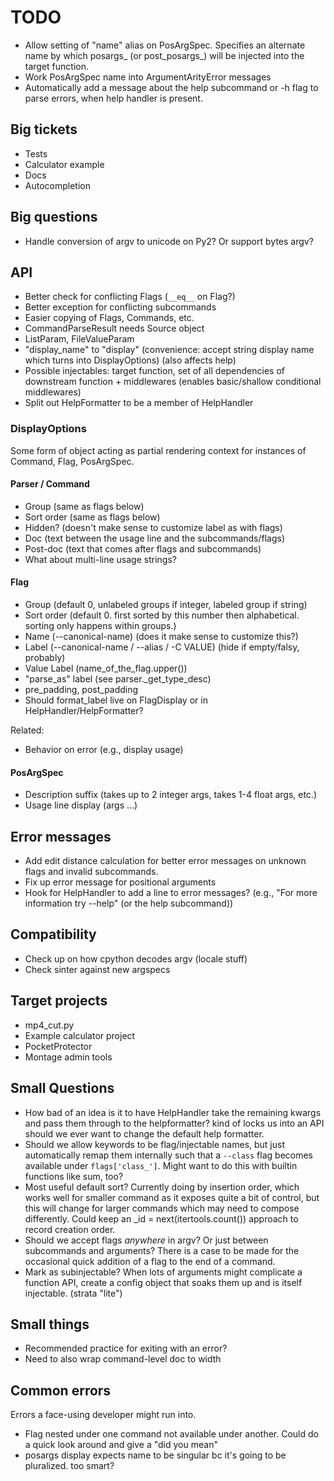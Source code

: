 # TODO

* Allow setting of "name" alias on PosArgSpec. Specifies an alternate
  name by which posargs_ (or post_posargs_) will be injected into the
  target function.
* Work PosArgSpec name into ArgumentArityError messages
* Automatically add a message about the help subcommand or -h flag to
  parse errors, when help handler is present.

## Big tickets

* Tests
* Calculator example
* Docs
* Autocompletion

## Big questions

* Handle conversion of argv to unicode on Py2? Or support bytes argv?

## API

* Better check for conflicting Flags (`__eq__` on Flag?)
* Better exception for conflicting subcommands
* Easier copying of Flags, Commands, etc.
* CommandParseResult needs Source object
* ListParam, FileValueParam
* "display_name" to "display" (convenience: accept string display name
  which turns into DisplayOptions) (also affects help)
* Possible injectables: target function, set of all dependencies of
  downstream function + middlewares (enables basic/shallow conditional
  middlewares)
* Split out HelpFormatter to be a member of HelpHandler

### DisplayOptions

Some form of object acting as partial rendering context for instances
of Command, Flag, PosArgSpec.

#### Parser / Command

* Group (same as flags below)
* Sort order (same as flags below)
* Hidden? (doesn't make sense to customize label as with flags)
* Doc (text between the usage line and the subcommands/flags)
* Post-doc (text that comes after flags and subcommands)
* What about multi-line usage strings?

#### Flag

* Group (default 0, unlabeled groups if integer, labeled group if string)
* Sort order (default 0. first sorted by this number then
  alphabetical. sorting only happens within groups.)
* Name (--canonical-name) (does it make sense to customize this?)
* Label (--canonical-name / --alias / -C VALUE) (hide if empty/falsy, probably)
* Value Label (name_of_the_flag.upper())
* "parse_as" label (see parser._get_type_desc)
* pre_padding, post_padding
* Should format_label live on FlagDisplay or in HelpHandler/HelpFormatter?

Related:

* Behavior on error (e.g., display usage)

#### PosArgSpec

* Description suffix (takes up to 2 integer args, takes 1-4 float args, etc.)
* Usage line display (args ...)

## Error messages

* Add edit distance calculation for better error messages on unknown
  flags and invalid subcommands.
* Fix up error message for positional arguments
* Hook for HelpHandler to add a line to error messages? (e.g., "For
  more information try --help" (or the help subcommand))

## Compatibility

* Check up on how cpython decodes argv (locale stuff)
* Check sinter against new argspecs

## Target projects

* mp4_cut.py
* Example calculator project
* PocketProtector
* Montage admin tools

## Small Questions

* How bad of an idea is it to have HelpHandler take the remaining
  kwargs and pass them through to the helpformatter? kind of locks us
  into an API should we ever want to change the default help
  formatter.
* Should we allow keywords to be flag/injectable names, but just
  automatically remap them internally such that a `--class` flag
  becomes available under `flags['class_']`. Might want to do this
  with builtin functions like sum, too?
* Most useful default sort? Currently doing by insertion order, which
  works well for smaller command as it exposes quite a bit of control,
  but this will change for larger commands which may need to compose
  differently. Could keep an _id = next(itertools.count()) approach to
  record creation order.
* Should we accept flags _anywhere_ in argv? Or just between
  subcommands and arguments? There is a case to be made for the
  occasional quick addition of a flag to the end of a command.
* Mark as subinjectable? When lots of arguments might complicate a
  function API, create a config object that soaks them up and is
  itself injectable. (strata "lite")

## Small things

* Recommended practice for exiting with an error?
* Need to also wrap command-level doc to width

## Common errors

Errors a face-using developer might run into.

* Flag nested under one command not available under another. Could do
  a quick look around and give a "did you mean"
* posargs display expects name to be singular bc it's going to be
  pluralized. too smart?
